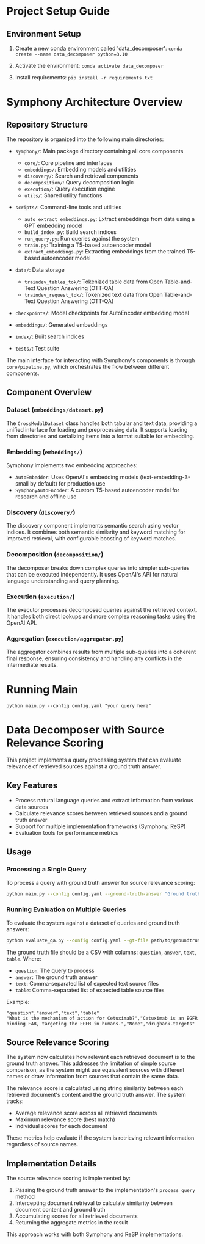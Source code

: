 # Project Setup Guide

## Environment Setup

1. Create a new conda environment called 'data_decomposer':
`conda create --name data_decomposer python=3.10`

2. Activate the environment: `conda activate data_decomposer`

3. Install requirements: `pip install -r requirements.txt`

# Symphony Architecture Overview

## Repository Structure

The repository is organized into the following main directories:

- `symphony/`: Main package directory containing all core components
  - `core/`: Core pipeline and interfaces
  - `embeddings/`: Embedding models and utilities
  - `discovery/`: Search and retrieval components
  - `decomposition/`: Query decomposition logic
  - `execution/`: Query execution engine
  - `utils/`: Shared utility functions

- `scripts/`: Command-line tools and utilities
  - `auto_extract_embeddings.py`: Extract embeddings from data using a GPT embedding model
  - `build_index.py`: Build search indices
  - `run_query.py`: Run queries against the system
  - `train.py`: Training a T5-based autoencoder model
  - `extract_embeddings.py`: Extracting embeddings from the trained T5-based autoencoder model

- `data/`: Data storage
  - `traindev_tables_tok/`: Tokenized table data from Open Table-and-Text Question Answering (OTT-QA)
  - `traindev_request_tok/`: Tokenized text data from Open Table-and-Text Question Answering (OTT-QA)

- `checkpoints/`: Model checkpoints for AutoEncoder embedding model
- `embeddings/`: Generated embeddings
- `index/`: Built search indices
- `tests/`: Test suite

The main interface for interacting with Symphony's components is through `core/pipeline.py`, which orchestrates the flow between different components.

## Component Overview

### Dataset (`embeddings/dataset.py`)
The `CrossModalDataset` class handles both tabular and text data, providing a unified interface for loading and preprocessing data. It supports loading from directories and serializing items into a format suitable for embedding.

### Embedding (`embeddings/`)
Symphony implements two embedding approaches:
- `AutoEmbedder`: Uses OpenAI's embedding models (text-embedding-3-small by default) for production use
- `SymphonyAutoEncoder`: A custom T5-based autoencoder model for research and offline use

### Discovery (`discovery/`)
The discovery component implements semantic search using vector indices. It combines both semantic similarity and keyword matching for improved retrieval, with configurable boosting of keyword matches.

### Decomposition (`decomposition/`)
The decomposer breaks down complex queries into simpler sub-queries that can be executed independently. It uses OpenAI's API for natural language understanding and query planning.

### Execution (`execution/`)
The executor processes decomposed queries against the retrieved context. It handles both direct lookups and more complex reasoning tasks using the OpenAI API.

### Aggregation (`execution/aggregator.py`)
The aggregator combines results from multiple sub-queries into a coherent final response, ensuring consistency and handling any conflicts in the intermediate results.

# Running Main

```
python main.py --config config.yaml "your query here"
```

# Data Decomposer with Source Relevance Scoring

This project implements a query processing system that can evaluate relevance of retrieved sources against a ground truth answer.

## Key Features

- Process natural language queries and extract information from various data sources
- Calculate relevance scores between retrieved sources and a ground truth answer
- Support for multiple implementation frameworks (Symphony, ReSP)
- Evaluation tools for performance metrics

## Usage

### Processing a Single Query

To process a query with ground truth answer for source relevance scoring:

```bash
python main.py --config config.yaml --ground-truth-answer "Ground truth answer text" "Your query here"
```

### Running Evaluation on Multiple Queries

To evaluate the system against a dataset of queries and ground truth answers:

```bash
python evaluate_qa.py --config config.yaml --gt-file path/to/groundtruth.csv --output results.json
```

The ground truth file should be a CSV with columns: `question`, `answer`, `text`, `table`. Where:
- `question`: The query to process
- `answer`: The ground truth answer
- `text`: Comma-separated list of expected text source files
- `table`: Comma-separated list of expected table source files

Example:
```csv
"question","answer","text","table"
"What is the mechanism of action for Cetuximab?","Cetuximab is an EGFR binding FAB, targeting the EGFR in humans.","None","drugbank-targets"
```

## Source Relevance Scoring

The system now calculates how relevant each retrieved document is to the ground truth answer. This addresses the limitation of simple source comparison, as the system might use equivalent sources with different names or draw information from sources that contain the same data.

The relevance score is calculated using string similarity between each retrieved document's content and the ground truth answer. The system tracks:

- Average relevance score across all retrieved documents
- Maximum relevance score (best match)
- Individual scores for each document

These metrics help evaluate if the system is retrieving relevant information regardless of source names.

## Implementation Details

The source relevance scoring is implemented by:

1. Passing the ground truth answer to the implementation's `process_query` method
2. Intercepting document retrieval to calculate similarity between document content and ground truth
3. Accumulating scores for all retrieved documents
4. Returning the aggregate metrics in the result

This approach works with both Symphony and ReSP implementations.